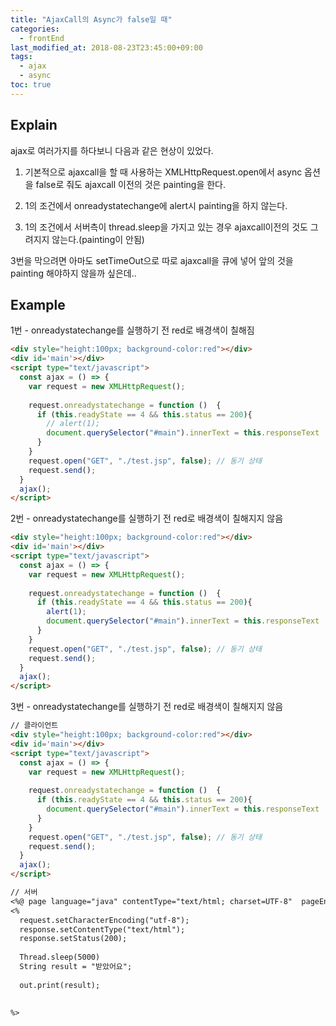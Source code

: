 ```yaml
---
title: "AjaxCall의 Async가 false일 때"
categories: 
  - frontEnd
last_modified_at: 2018-08-23T23:45:00+09:00
tags:
  - ajax
  - async
toc: true
---
```


## Explain
ajax로 여러가지를 하다보니 다음과 같은 현상이 있었다.

1. 기본적으로 ajaxcall을 할 때 사용하는 XMLHttpRequest.open에서 async 옵션을 false로 줘도 ajaxcall 이전의 것은 painting을 한다.

2. 1의 조건에서 onreadystatechange에 alert시 painting을 하지 않는다.  

3. 1의 조건에서 서버측이 thread.sleep을 가지고 있는 경우 ajaxcall이전의 것도 그려지지 않는다.(painting이 안됨)

3번을 막으려면 아마도 setTimeOut으로 따로 ajaxcall을 큐에 넣어 앞의 것을 painting 해야하지 않을까 싶은데..


## Example
1번 - onreadystatechange를 실행하기 전 red로 배경색이 칠해짐
```markdown 
<div style="height:100px; background-color:red"></div>
<div id='main'></div>
<script type="text/javascript">
  const ajax = () => {
    var request = new XMLHttpRequest();
    
    request.onreadystatechange = function ()  {
      if (this.readyState == 4 && this.status == 200){ 
        // alert(1);
        document.querySelector("#main").innerText = this.responseText
      }
    }
    request.open("GET", "./test.jsp", false); // 동기 상태
    request.send();
  }
  ajax();  
</script>
```

2번 - onreadystatechange를 실행하기 전 red로 배경색이 칠해지지 않음
```markdown 
<div style="height:100px; background-color:red"></div>
<div id='main'></div>
<script type="text/javascript">
  const ajax = () => {
    var request = new XMLHttpRequest();
    
    request.onreadystatechange = function ()  {
      if (this.readyState == 4 && this.status == 200){ 
        alert(1);
        document.querySelector("#main").innerText = this.responseText
      }
    }
    request.open("GET", "./test.jsp", false); // 동기 상태
    request.send();
  }
  ajax();  
</script>
```

3번 - onreadystatechange를 실행하기 전 red로 배경색이 칠해지지 않음
```markdown 
// 클라이언트
<div style="height:100px; background-color:red"></div>
<div id='main'></div>
<script type="text/javascript">
  const ajax = () => {
    var request = new XMLHttpRequest();
    
    request.onreadystatechange = function ()  {
      if (this.readyState == 4 && this.status == 200){
        document.querySelector("#main").innerText = this.responseText
      }
    }
    request.open("GET", "./test.jsp", false); // 동기 상태
    request.send();
  }
  ajax();  
</script>

// 서버
<%@ page language="java" contentType="text/html; charset=UTF-8"  pageEncoding="UTF-8"%>
<%
  request.setCharacterEncoding("utf-8");
  response.setContentType("text/html");
  response.setStatus(200);
  
  Thread.sleep(5000)
  String result = "받았어요";
  
  out.print(result);
  
  
%>
```